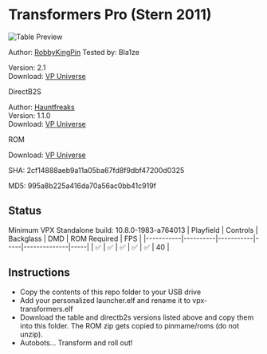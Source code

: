 # Transformers Pro (Stern 2011)

![Table Preview](https://vpuniverse.com/screenshots/monthly_2024_04/TransformersFS.png.59173406b4ddab27c37d4300200c9b12.png)

Author: [RobbyKingPin](hhttps://vpuniverse.com/profile/10146-robbykingpin/) Tested by: Bla1ze

Version: 2.1  
Download: [VP Universe](https://vpuniverse.com/files/file/15565-transformers-pro-stern-2011-v21-dt-fs-fss-vr/)

DirectB2S

Author: [Hauntfreaks](https://vpuniverse.com/profile/31096-ryguy417/)  
Version: 1.1.0  
Download: [VP Universe](https://vpuniverse.com/files/file/15569-transformers-stern-2011-b2s-with-full-dmd/)

ROM

Download: [VP Universe](https://vpuniverse.com/files/file/3477-transformers-v18/)

SHA: 2cf14888aeb9a11a05ba67fd8f9dbf47200d0325

MD5: 995a8b225a416da70a56ac0bb41c919f

## Status 

Minimum VPX Standalone build: 10.8.0-1983-a764013
| Playfield | Controls | Backglass | DMD | ROM Required | FPS | 
|-----------|----------|-----------|-----|--------------|-----|
| :white_check_mark: | :white_check_mark: | :white_check_mark: | :white_check_mark: | :white_check_mark: | 40 |

## Instructions

- Copy the contents of this repo folder to your USB drive
- Add your personalized launcher.elf and rename it to vpx-transformers.elf
- Download the table and directb2s versions listed above and copy them into this folder. The ROM zip gets copied to pinmame/roms (do not unzip).
- Autobots... Transform and roll out!
